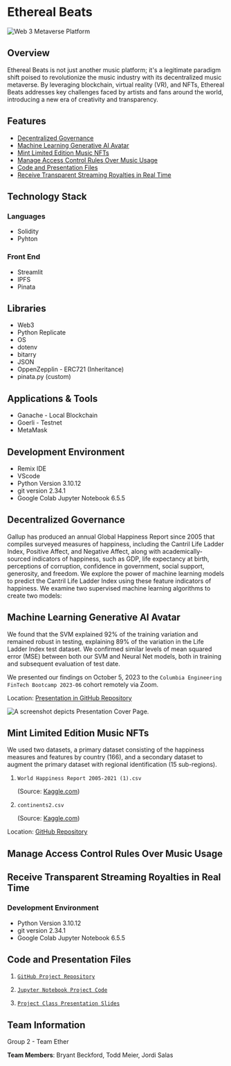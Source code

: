  # Ethereal Beats 


![Web 3 Metaverse Platform](Images/metaverse_concert.jpeg)


## Overview 

Ethereal Beats is not just another music platform; it's a legitimate paradigm shift poised to revolutionize the music industry with its decentralized music metaverse. By leveraging blockchain, virtual reality (VR), and NFTs, Ethereal Beats addresses key challenges faced by artists and fans around the world, introducing a new era of creativity and transparency.
 

## Features 

* [Decentralized Governance](#decentralized-governance)
* [Machine Learning Generative AI Avatar](#machine-learning-generative-ai-avatar)
* [Mint Limited Edition Music NFTs](#mint-limited-edition-music-nfts)
* [Manage Access Control Rules Over Music Usage](#manage-access-control-rules-over-music-usage)
* [Code and Presentation Files](#code-and-presentation-files)
* [Receive Transparent Streaming Royalties in Real Time](#receive-transparent-streaming-royalties-in-real-time)

## Technology Stack 

### Languages 
- Solidity
- Pyhton

### Front End 
- Streamlit
- IPFS
- Pinata

## Libraries
- Web3 
- Python Replicate
- OS
- dotenv
- bitarry
- JSON
- OppenZepplin - ERC721 (Inheritance)
- pinata.py (custom)

## Applications & Tools 
- Ganache - Local Blockchain 
- Goerli - Testnet 
- MetaMask

## Development Environment
- Remix IDE
- VScode
- Python Version 3.10.12
- git version 2.34.1
- Google Colab Jupyter Notebook 6.5.5


## Decentralized Governance 

Gallup has produced an annual Global Happiness Report since 2005 that compiles surveyed measures of happiness, including the Cantril Life Ladder Index, Positive Affect, and Negative Affect, along with academically-sourced indicators of happiness, such as GDP, life expectancy at birth, perceptions of corruption, confidence in government, social support, generosity, and freedom.  We explore the power of machine learning models to predict the Cantril Life Ladder Index using these feature indicators of happiness.  We examine two supervised machine learning algorithms to create two models:

## Machine Learning Generative AI Avatar 

We found that the SVM explained 92% of the training variation and remained robust in testing, explaining 89% of the variation in the Life Ladder Index test dataset.  We confirmed similar levels of mean squared error (MSE) between both our SVM and Neural Net models, both in training and subsequent evaluation of test date.

We presented our findings on October 5, 2023 to the `Columbia Engineering FinTech Bootcamp 2023-06` cohort remotely via Zoom.

Location: [Presentation in GitHub Repository](https://github.com/boz-tcm/happiness_atlas/blob/master/Project%202_%20The%20Neural%20Nets%20.pdf) 

![A screenshot depicts Presentation Cover Page.](Project_2_The_Neural_Nets.jpg)

## Mint Limited Edition Music NFTs

We used two datasets, a primary dataset consisting of the happiness measures and features by country (166), and a secondary dataset to augment the primary dataset with regional identification (15 sub-regions).

1. `World Happiness Report 2005-2021 (1).csv`

    (Source: [Kaggle.com](https://www.kaggle.com/datasets/jahaidulislam/world-happiness-report-2005-2021/))
2. `continents2.csv`

    (Source: [Kaggle.com](https://www.kaggle.com/datasets/andradaolteanu/country-mapping-iso-continent-region))

Location: [GitHub Repository](`https://github.com/boz-tcm/happiness_atlas/`)

## Manage Access Control Rules Over Music Usage
 

## Receive Transparent Streaming Royalties in Real Time 


### Development Environment

* Python Version 3.10.12
* git version 2.34.1
* Google Colab Jupyter Notebook 6.5.5


## Code and Presentation Files
1. [`GitHub Project Repository`](https://github.com/boz-tcm/happiness_atlas)
    
2. [`Jupyter Notebook Project Code`](https://github.com/boz-tcm/happiness_atlas/blob/master/Project_2_Neural_Nets.ipynb)
    
3. [`Project Class Presentation Slides`](https://github.com/boz-tcm/happiness_atlas/blob/master/Project%202_%20The%20Neural%20Nets%20.pdf) 

## Team Information

Group 2 - Team Ether 

**Team Members**: Bryant Beckford, Todd Meier, Jordi Salas 
